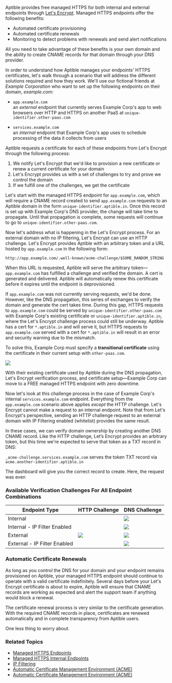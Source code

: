 Aptible provides free managed HTTPS for both internal and external endpoints through
[Let's Encrypt](https://letsencrypt.org/).
Managed HTTPS endpoints offer the following benefits:

  * Automated certificate provisioning
  * Automated certificate renewals
  * Monitoring to detect problems with renewals and send alert notifications

All you need to take advantage of these benefits is your own domain and the
ability to create CNAME records for that domain through your DNS provider.

In order to understand how Aptible manages your endpoints' HTTPS certificates,
let's walk through a scenario that will address the different solutions
required and how they work. We'll use our fictional friends at
_Example Corporation_ who want to set up the following endpoints on their
domain, _example.com_:

  * `app.example.com`<br>
    an _external_ endpoint that currently serves Example Corp's app to web
    browsers over HTTP and HTTPS on another PaaS at
    `unique-identifier.other-paas.com`

  * `services.example.com`<br>
    an _internal_ endpoint that Example Corp's app uses to schedule
    processing of the data it collects from users

Aptible requests a certificate for each of these endpoints from Let's Encrypt
through the following process:

  1. We notify Let's Encrypt that we'd like to provision a new certificate or
     renew a current certificate for your domain
  2. Let's Encrypt provides us with a set of challenges to try and prove we
     control the domain
  3. If we fulfill one of the challenges, we get the certificate

Let's start with the managed HTTPS endpoint for `app.example.com`, which will
require a CNAME record created to send `app.example.com` requests to an
Aptible domain in the form `unique-identifier.aptible.in`. Once this record is
set up with Example Corp's DNS provider, the change will take time to propagate.
Until that propagation is complete, some requests will continue to go to
`unique-identifier.other-paas.com`.

Now let's address what is happening in the Let's Encrypt process. For an
external domain with no IP filtering, Let's Encrypt can use an HTTP
challenge. Let's Encrypt provides Aptible with an arbitrary token and a URL
hosted by `app.example.com` in the following form:

    http://app.example.com/.well-known/acme-challenge/$SOME_RANDOM_STRING

When this URL is requested, Aptible will serve the arbitrary
token&mdash;`app.example.com` has fulfilled a challenge and verified the domain.
A cert is generated and delivered. Aptible will automatically renew this
certificate before it expires until the endpoint is deprovisioned.

If `app.example.com` was not currently serving requests, we'd be done.
However, like the DNS propagation, this series of exchanges to verify the domain
and generate the cert takes time. During this gap, HTTPS requests to
`app.example.com` could be served by `unique-identifier.other-paas.com` with
Example Corp's existing certificate or `unique-identifier.aptible.in`, where
the Let's Encrypt challenge process could still be underway. Aptible has a cert
for `*.aptible.in` and will serve it, but HTTPS requests to `app.example.com`
served with a cert for `*.aptible.in` will result in an error and security warning
due to the mismatch.

To solve this, Example Corp must specify a **transitional certificate** using
the certificate in their current setup with `other-paas.com`.

<p class="text-center">
  <img class="img-responsive" src="/images/support/topics/enclave/transitional-cert.png">
</p>

With their existing certificate used by Aptible during the DNS propagation,
Let's Encrypt verification process, and certificate setup&mdash;Example Corp
can move to a FREE managed HTTPS endpoint with zero downtime.

Now let's look at this challenge process in the case of Example Corp's internal
`services.example.com` endpoint. Everything from the `app.example.com` scenario
above applies _except_ the HTTP challenge. Let's Encrypt cannot make a request
to an internal endpoint. Note that from Let's Encrypt's perspective, sending an
HTTP challenge request to an external domain with IP Filtering enabled
(whitelist) provides the same result.

In these cases, we can verify domain ownership by creating another DNS CNAME
record. Like the HTTP challenge, Let’s Encrypt provides an arbitrary token, but
this time we're expected to serve that token as a TXT record in DNS:

`_acme-challenge.services.example.com` serves the token TXT record via
`acme.another-identifier.aptible.in`

The dashboard will give you the correct record to create. Here, the request was
even


### Available Verification Challenges For All Endpoint Combinations

<table class="checkmark-table">
  <thead>
    <tr>
      <th>Endpoint Type</th>
      <th>HTTP Challenge</th>
      <th>DNS Challenge</th>
    </tr>
  </thead>
  <tbody>
    <tr>
      <td>Internal</td>
      <td></td>
      <td><img src="/images/icons/checklist-item.svg"></td>
    </tr>
    <tr>
      <td>Internal - IP Filter Enabled</td>
      <td></td>
      <td><img src="/images/icons/checklist-item.svg"></td>
    </tr>
    <tr>
      <td>External</td>
      <td><img src="/images/icons/checklist-item.svg"></td>
      <td><img src="/images/icons/checklist-item.svg"></td>
    </tr>
    <tr>
      <td>External - IP Filter Enabled</td>
      <td></td>
      <td><img src="/images/icons/checklist-item.svg"></td>
    </tr>
  </tbody>
</table>

### Automatic Certificate Renewals

As long as you control the DNS for your domain and your endpoint remains
provisioned on Aptible, your managed HTTPS endpoint should continue to operate
with a valid certificate indefinitely. Several days before your Let's Encrypt
certificate is about to expire, Aptible will ensure that CNAME records are working
as expected and alert the support team if anything would block a renewal.

The certificate renewal process is very similar to the certificate generation.
With the required CNAME records in place, certificates are renewed automatically
and in complete transparency from Aptible users.

One less thing to worry about.

### Related Topics

  * [Managed HTTPS Endpoints](/blog/managed-https/)
  * [Managed HTTPS Internal Endpoints](/blog/managed-https-endpoints-now-support-internal-endpoints/)
  * [IP Filtering](/support/topics/enclave/how-do-i-filter-traffic-to-my-app/)
  * [Automatic Certificate Management Environment (ACME)](https://ietf-wg-acme.github.io/acme/)
  * [Automatic Certificate Management Environment (ACME)](https://ietf-wg-acme.github.io/acme/)
